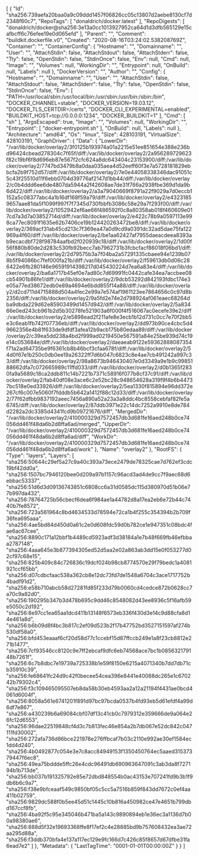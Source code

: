 [
  {
    "Id": "sha256:739aefa20baa0a9c09ddd1457f06826cc05c13807d2aebe8130cf7d2348f60c7",
    "RepoTags": [
      "donaldrich/docker:latest"
    ],
    "RepoDigests": [
      "donaldrich/docker@sha256:3e13a0cc1013927952ca64d1d3dfb565129e15cafbcff6c76efee19e0d065efd"
    ],
    "Parent": "",
    "Comment": "buildkit.dockerfile.v0",
    "Created": "2020-08-16T03:24:02.538208769Z",
    "Container": "",
    "ContainerConfig": {
      "Hostname": "",
      "Domainname": "",
      "User": "",
      "AttachStdin": false,
      "AttachStdout": false,
      "AttachStderr": false,
      "Tty": false,
      "OpenStdin": false,
      "StdinOnce": false,
      "Env": null,
      "Cmd": null,
      "Image": "",
      "Volumes": null,
      "WorkingDir": "",
      "Entrypoint": null,
      "OnBuild": null,
      "Labels": null
    },
    "DockerVersion": "",
    "Author": "",
    "Config": {
      "Hostname": "",
      "Domainname": "",
      "User": "",
      "AttachStdin": false,
      "AttachStdout": false,
      "AttachStderr": false,
      "Tty": false,
      "OpenStdin": false,
      "StdinOnce": false,
      "Env": [
        "PATH=/usr/local/sbin:/usr/local/bin:/usr/sbin:/usr/bin:/sbin:/bin",
        "DOCKER_CHANNEL=stable",
        "DOCKER_VERSION=19.03.12",
        "DOCKER_TLS_CERTDIR=/certs",
        "DOCKER_CLI_EXPERIMENTAL=enabled",
        "BUILDKIT_HOST=tcp://0.0.0.0:1234",
        "DOCKER_BUILDKIT=1"
      ],
      "Cmd": [
        "sh"
      ],
      "ArgsEscaped": true,
      "Image": "",
      "Volumes": null,
      "WorkingDir": "",
      "Entrypoint": [
        "docker-entrypoint.sh"
      ],
      "OnBuild": null,
      "Labels": null
    },
    "Architecture": "amd64",
    "Os": "linux",
    "Size": 428103191,
    "VirtualSize": 428103191,
    "GraphDriver": {
      "Data": {
        "LowerDir": "/var/lib/docker/overlay2/3f0125b193974a01a2215e51ee851654e388e236bd96424cbead278304c7f65f/diff:/var/lib/docker/overlay2/2a956289729623f82c19bf6f8d696eb87e567f2cfc624a8dc643404c23153900/diff:/var/lib/docker/overlay2/7747bd3479b8a0daa035aea4d52eeff60f3e7a5728181829ebbcfa2b9f752d57/diff:/var/lib/docker/overlay2/7e0e44058338346dac91051c5c43f25510d11f6ebb0704d39776af2147d1bb44/diff:/var/lib/docker/overlay2/c0b4ddd6ee6de4807da5944a2f42608ae7de31f766a2938fbe369d1da9b6d422/diff:/var/lib/docker/overlay2/a3a79040669f8791a22f9029a7d0eccb1152a5c08377abc4a1b16df168f59a79/diff:/var/lib/docker/overlay2/e43231859657aae81da5f1099f997f7f7345d730fbbfb3086c58e29a7f293f00/diff:/var/lib/docker/overlay2/1052942ef6ae66f486592f0c8a80358ab018f460609e017cd7a3d7a03852714d/diff:/var/lib/docker/overlay2/e422c78b9a0597113e998ca77ec8091f1635e62b7406ce19b124420263472be8/diff:/var/lib/docker/overlay2/369acf31ab45cd213c7f369ea47a0d9cd9a0391dc32ad5dae75fa122969a4f60/diff:/var/lib/docker/overlay2/be1aa62427af7955daeacdeea8393ab9ecacdbf728f98784aafbd2f020939c18/diff:/var/lib/docker/overlay2/1d00f56f880b80de2d283c530fb92becc7ab7962731b3fcbcfacf86018f06bd1/diff:/var/lib/docker/overlay2/2d79575b3a7f04ba2a57291335cbaee94e1239b078b5f94086bc7fef000fa21b/diff:/var/lib/docker/overlay2/f59613db0d06c286422e6fb280146e96591914398217d045430224d7ea6a83e4/diff:/var/lib/docker/overlay2/ba6a1717b45ef0e7ad80c7d69991fc0442cafe34ea7accbee08cb54901b86fe1/diff:/var/lib/docker/overlay2/9dcb53292d842193fdbc174e3e05a77ed38672edb0e89a4694e6bdd855f14a88/diff:/var/lib/docker/overlay2/d2cd711d4715888d504a4fec2e99a7e574af1961123ee7864656c0c97d8b2356/diff:/var/lib/docker/overlay2/9a5fd2e74e2d798924af061eaec68264dba9dbda229d62e85903499d1457d942/diff:/var/lib/docker/overlay2/5a83466e0ed243cb961b2d5b30278fe521903a6f000f4f516067ac0ecefe39e2/diff:/var/lib/docker/overlay2/e5898ead2f211afe8e3ecb1b12d731c0cc7e70f2bb5e3c6eab1fb742f07736eb/diff:/var/lib/docker/overlay2/dd973b90ce4cbc5d49662356e4b81f633de9dfdf3afea12b9acb175b80edaa89/diff:/var/lib/docker/overlay2/c39ea5dd238a4bd2f999ad0219450e567591a84e25be939d74c19e14c053684e/diff:/var/lib/docker/overlay2/daeaeab9122e59362888087354f71a2ad64735be9f6361cb8b46bcf3cfaa678f/diff:/var/lib/docker/overlay2/54d0f67e1b250c0db0ee19a26322ff7d6b047c6823c8e4ae7cb491242a997c33/diff:/var/lib/docker/overlay2/98a8673b946430407e0d3349a9e1b9c9985188662dfa7c072665989c11ffd033/diff:/var/lib/docker/overlay2/d0b1365f2830fa9a5689c18ca2ddb811c14b7221b7371c58916f077b8cf37c91/diff:/var/lib/docker/overlay2/fab40df08e3ace6c2e52bc28c948654628a319f9f4b6b44737bc518e0ed33926/diff:/var/lib/docker/overlay2/5ea1330f815894e96dd372e267cf6c007e5060f7fdddb5b642a1412f88c12d33/diff:/var/lib/docker/overlay2/77f62dfbb9837192aeec7456a890a52a23a3a8ddc4bc8558cebfaf82fe5a6745/diff:/var/lib/docker/overlay2/87ddb3971e22c14dc7252a9910e8de784d2282a2dc3385d4341fcd9b09721676/diff",
        "MergedDir": "/var/lib/docker/overlay2/410000329d7572457db3d681fe16aed248b0ce74056dd461f48da6b2d8ffa6ad/merged",
        "UpperDir": "/var/lib/docker/overlay2/410000329d7572457db3d681fe16aed248b0ce74056dd461f48da6b2d8ffa6ad/diff",
        "WorkDir": "/var/lib/docker/overlay2/410000329d7572457db3d681fe16aed248b0ce74056dd461f48da6b2d8ffa6ad/work"
      },
      "Name": "overlay2"
    },
    "RootFS": {
      "Type": "layers",
      "Layers": [
        "sha256:50644c29ef5a27c9a40c393a73ece2479de78325cae7d762ef3cdc19bf42dd0a",
        "sha256:1507bc7946120bee0d209a97b1157c96acd3ad4de9cc7f9aec68d6ebbac53337",
        "sha256:51d6d3d09136743851c6808cc6a31d0585dc115d380970d51b06e77b997da432",
        "sha256:78764725b56cbecf6dea6f984ae1a44782d8a17ea2eb6e72b44c7440b7fe8572",
        "sha256:723a561964c8bd4634533d78594e72ca1b4f255c354394b2b709f36fea695aaa",
        "sha256:4ae5bd84d450d0a61c2e0d608fdc59d0b782ce1e947351c08bdc4fae6ac67cee",
        "sha256:8890c171a12bbf1b4489cd5923adf3d38184a1e7b48f669fb46efbbaa2787148",
        "sha256:4aaa645e3b877394305ed52d5aa2e02a863ab3dd15e0f053277d02cf97c68e15",
        "sha256:825b409c84c726836c19dcf024b98cb8774570e29f79bedc1a4081921ccf65bb",
        "sha256:d07cdbcfaac538a362cb8e12dc73fd7de1548a6704c3ace1717752b4badf91d2",
        "sha256:e58b710abcb58d27281fd85f233d79b0060cd4cedce872b0628cc7a70c9a82d0",
        "sha256:190295b347b3d478b695c9dd46c8548082d43ee8936c5f16afb59e5050c2d192",
        "sha256:8e97cc1ea65aa1dcd411b13148f6573eb336f430d3e14c9d88cfa8d14e461a8d",
        "sha256:b6b09d8f4bc3b817c2ef09d523b2f17b47752bd3527151597af274b530df58a0",
        "sha256:bfd453eaaaf6cf20d58d77c1ccebf15d87ffccb249e1a8f23cb8812e271b1477",
        "sha256:7cf93546cc8120c9e7ff2ebcaf9dfc6eb74568ace7bc1b085632179148b7261f",
        "sha256:6c7b8dbc7e19739a725338b1e59f8150e6215a4071340b7dd7db71cb35910c39",
        "sha256:fe68641fc24d9c42f0becee54cea396e8441e40088dc265e1c670242b79302c4",
        "sha256:f3c109465095507eb8da58b30eb4593aa2a12a21194f4431ae0bcd4061d6004f",
        "sha256:8058a561e6741201f891d97bc97bcda0537b4fd93eb5d61efdf4a99d6df7e867",
        "sha256:a430239b6a69084cbf07df13c41cb0c7979312e359666de9a064e26fc12d6553",
        "sha256:96dae22519848cf4d3c7b813fec46e854a2b7db067e52dc842c047111fd30002",
        "sha256:272afa736d86bce221978e276ffbcaf7b03c2110e992ae30ef1584ec1dd4d240",
        "sha256:4b0492877c054e3e7c8acc84949153f1350450764ec5aaed31537379447f6ec8",
        "sha256:49ea75bddde5ffc26e4cdc96491db690963647091c3ab3da8f727194b1b713de",
        "sha256:bb037b191325792e85e72dbd848554b0ac43153e707241fd9b3b1f9db6b6c9a7",
        "sha256:f38e9bfceaaf549c9850bf05c5cc5a7516b859f843dd7672c0ef4aa411b02759",
        "sha256:9829dc588f0b5ee45d51c1445c10b816a450982ce47e4651b799dbd167ccf8fb",
        "sha256:4ba92f5c95e345046b471ba5a143c9890894eb1e36ec3a1136d7b00a98380ae6",
        "sha256:888d5f32e19693368ffe8f17ef2c4e28885bd9b757608432ea3ae72aa295d88a",
        "sha256:f3ddb370bfa4e137a117ec129e9fc166d7c426c85f8657d67dfbe31fa6ead7e2"
      ]
    },
    "Metadata": {
      "LastTagTime": "0001-01-01T00:00:00Z"
    }
  }
]
